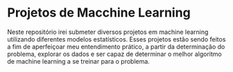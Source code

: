 # Projetos de Macchine Learning
Neste repositório irei submeter diversos projetos em machine learning utilizando diferentes modelos estatísticos. Esses projetos estão sendo feitos a fim de aperfeiçoar meu entendimento prático, a partir da determinação do problema, explorar os dados e ser capaz de determinar o melhor algoritmo de machine learning a se treinar para o problema.

